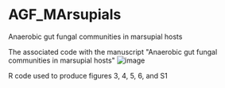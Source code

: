 # AGF_MArsupials
Anaerobic gut fungal communities in marsupial hosts 

The associated code with the manuscript "Anaerobic gut fungal communities in marsupial hosts" ![image](https://github.com/nohayoussef/AGF_MArsupials/assets/26877216/51017cc8-4ebb-4c7e-b7e9-830d0fee8bb2)

R code used to produce figures 3, 4, 5, 6, and S1
